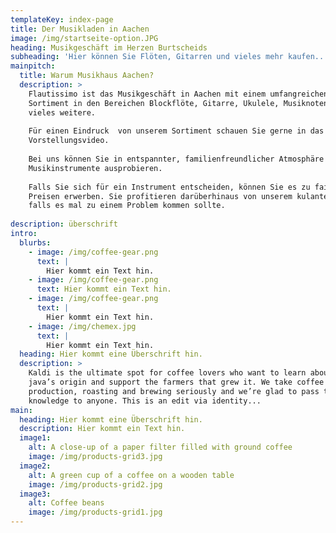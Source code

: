 ```yaml
---
templateKey: index-page
title: Der Musikladen in Aachen
image: /img/startseite-option.JPG
heading: Musikgeschäft im Herzen Burtscheids
subheading: 'Hier können Sie Flöten, Gitarren und vieles mehr kaufen..'
mainpitch:
  title: Warum Musikhaus Aachen?
  description: >
    Flautissimo ist das Musikgeschäft in Aachen mit einem umfangreichen
    Sortiment in den Bereichen Blockflöte, Gitarre, Ukulele, Musiknoten und
    vieles weitere.  
    
    Für einen Eindruck  von unserem Sortiment schauen Sie gerne in das
    Vorstellungsvideo.
    
    Bei uns können Sie in entspannter, familienfreundlicher Atmosphäre
    Musikinstrumente ausprobieren. 
       
    Falls Sie sich für ein Instrument entscheiden, können Sie es zu fairen
    Preisen erwerben. Sie profitieren darüberhinaus von unserem kulanten Service
    falls es mal zu einem Problem kommen sollte. 
     
description: überschrift
intro:
  blurbs:
    - image: /img/coffee-gear.png
      text: |
        Hier kommt ein Text hin.
    - image: /img/coffee-gear.png
      text: Hier kommt ein Text hin.
    - image: /img/coffee-gear.png
      text: |
        Hier kommt ein Text hin.
    - image: /img/chemex.jpg
      text: |
        Hier kommt ein Text hin.
  heading: Hier kommt eine Überschrift hin.
  description: >
    Kaldi is the ultimate spot for coffee lovers who want to learn about their
    java’s origin and support the farmers that grew it. We take coffee
    production, roasting and brewing seriously and we’re glad to pass that
    knowledge to anyone. This is an edit via identity...
main:
  heading: Hier kommt eine Überschrift hin.
  description: Hier kommt ein Text hin.
  image1:
    alt: A close-up of a paper filter filled with ground coffee
    image: /img/products-grid3.jpg
  image2:
    alt: A green cup of a coffee on a wooden table
    image: /img/products-grid2.jpg
  image3:
    alt: Coffee beans
    image: /img/products-grid1.jpg
---
```


